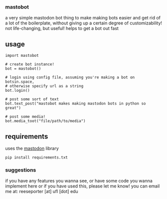 ### mastobot
a very simple mastodon bot thing to make making bots easier and get rid of a lot
of the boilerplate, without giving up a certain degree of customizability!
not life-changing, but useful! helps to get a bot out fast

## usage
```
import mastobot

# create bot instance!
bot = mastobot()

# login using config file, assuming you're making a bot on botsin.space,
# otherwise specify url as a string
bot.login()

# post some sort of text
bot.text_post("mastobot makes making mastodon bots in python so great")

# post some media!
bot.media_toot("file/path/to/media")

```

## requirements
uses the [mastodon](https://mastodonpy.readthedocs.io/en/stable/) library
```
pip install requirements.txt
```

### suggestions
if you have any features you wanna see, or have some code you wanna implement here or
if you have used this, please let me know!
you can email me at:
reeseporter [at] ufl [dot] edu
